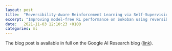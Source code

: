 ```yaml
---
layout: post
title:  "Reversibility-Aware Reinforcement Learning via Self-Supervision"
excerpt: "Improving model-free RL performance on Sokoban using reversibility estimation."
date:   2021-11-03 12:10:23 +0100
categories: ml
---
```

The blog post is available in full on the Google AI Research blog ([link](https://ai.googleblog.com/2021/11/self-supervised-reversibility-aware.html)).
